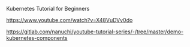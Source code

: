 Kubernetes Tutorial for Beginners

https://www.youtube.com/watch?v=X48VuDVv0do

https://gitlab.com/nanuchi/youtube-tutorial-series/-/tree/master/demo-kubernetes-components
